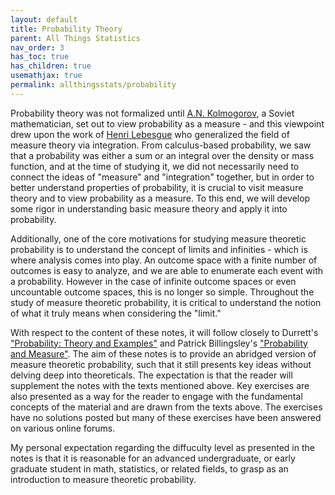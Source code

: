 ```yaml
---
layout: default
title: Probability Theory
parent: All Things Statistics
nav_order: 3
has_toc: true
has_children: true
usemathjax: true
permalink: allthingsstats/probability
---
```


Probability theory was not formalized until [A.N. Kolmogorov](https://en.wikipedia.org/wiki/Andrey_Kolmogorov), a Soviet mathematician, set out to view probability as a measure - and this viewpoint drew upon the work of [Henri Lebesgue](https://en.wikipedia.org/wiki/Henri_Lebesgue) who generalized the field of measure theory via integration. From calculus-based probability, we saw that a probability was either a sum or an integral over the density or mass function, and at the time of studying it, we did not necessarily need to connect the ideas of "measure" and "integration" together, but in order to better understand properties of probability, it is crucial to visit measure theory and to view probability as a measure. To this end, we will develop some rigor in understanding basic measure theory and apply it into probability.

Additionally, one of the core motivations for studying measure theoretic probability is to understand the concept of limits and infinities - which is where analysis comes into play. An outcome space with a finite number of outcomes is easy to analyze, and we are able to enumerate each event with a probability. However in the case of infinite outcome spaces or even uncountable outcome spaces, this is no longer so simple. Throughout the study of measure theoretic probability, it is critical to understand the notion of what it truly means when considering the "limit."

With respect to the content of these notes, it will follow closely to Durrett's ["Probability: Theory and Examples"](https://www.amazon.com/Probability-Cambridge-Statistical-Probabilistic-Mathematics/dp/0521765390) and Patrick Billingsley's ["Probability and Measure"](https://www.amazon.com/Probability-Measure-Patrick-Billingsley/dp/1118122372). The aim of these notes is to provide an abridged version of measure theoretic probability, such that it still presents key ideas without delving deep into theoreticals. The expectation is that the reader will supplement the notes with the texts mentioned above. Key exercises are also presented as a way for the reader to engage with the fundamental concepts of the material and are drawn from the texts above. The exercises have no solutions posted but many of these exercises have been answered on various online forums. 

My personal expectation regarding the diffuculty level as presented in the notes is that it is reasonable for an advanced undergraduate, or early graduate student in math, statistics, or related fields, to grasp as an introduction to measure theoretic probability.

